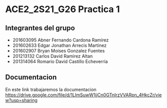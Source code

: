 # ACE2_2S21_G26 Practica 1

## Integrantes del grupo

- 201603095 Abner Fernando Cardona Ramírez
- 201602633 Edgar Jonathan Arrecis Martinez
- 201602907 Bryan Moises Gonzalez Fuentes
- 201213132 Carlos David Ramirez Altan
- 201314064 Romario David Castillo Echeverría

## Documentacion
En este link trabajaremos la documentacion
https://drive.google.com/file/d/1LImSuwW1jjCn0GTnIrzVVARpn_4HkcZr/view?usp=sharing